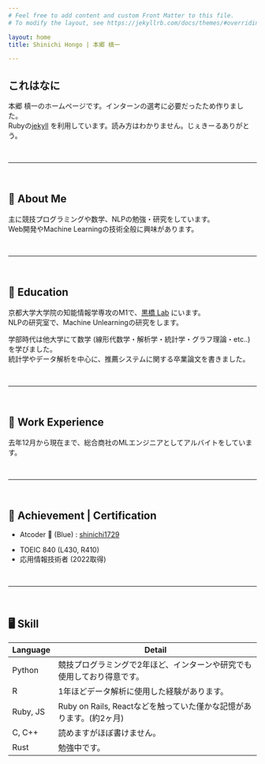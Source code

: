 ```yaml
---
# Feel free to add content and custom Front Matter to this file.
# To modify the layout, see https://jekyllrb.com/docs/themes/#overriding-theme-defaults

layout: home
title: Shinichi Hongo | 本郷 槙一

---
```


## これはなに
本郷 槙一のホームページです。インターンの選考に必要だったため作りました。 <br>
Rubyの[jekyll](https://jekyllrb.com/) を利用しています。読み方はわかりません。じぇきーるありがとう。<br>

<br />

---

<br />

## 🌱 About Me 
主に競技プログラミングや数学、NLPの勉強・研究をしています。 <br>
Web開発やMachine Learningの技術全般に興味があります。 <br>

<br />

---

<br />

## 🏫 Education 
京都大学大学院の知能情報学専攻のM1で、[黒橋 Lab](https://nlp.ist.i.kyoto-u.ac.jp/) にいます。<br>
NLPの研究室で、Machine Unlearningの研究をします。<br>

学部時代は他大学にて数学 (線形代数学・解析学・統計学・グラフ理論・etc..)を学びました。<br>統計学やデータ解析を中心に、推薦システムに関する卒業論文を書きました。<br>

<br />

---

<br />

## 🧳 Work Experience 
去年12月から現在まで、総合商社のMLエンジニアとしてアルバイトをしています。<br>
<!-- LLMの適用やアルゴリズムの改善などにより、社内業務の自動化を行なっています。 <br> -->

<br />

---

<br />

## 👑 Achievement | Certification
- Atcoder 🐳 (Blue) : [shinichi1729](https://atcoder.jp/users/shinichi1729)
<!-- <a href="https://atcoder.jp/users/shinichi1729">
    <img alt="my_atcoder_rating" src="https://badgen.org/img/atcoder/shinichi1729/rating/algorithm?style=flat">
</a> -->
- TOEIC 840 (L430, R410)
- 応用情報技術者 (2022取得)

<br />

---

<br />

## 🖥 Skill


| Language | Detail |
| ----- | ----- |
| Python | 競技プログラミングで2年ほど、インターンや研究でも使用しており得意です。 |
| R | 1年ほどデータ解析に使用した経験があります。|
| Ruby, JS |Ruby on Rails, Reactなどを触っていた僅かな記憶があります。(約2ヶ月)| 
| C, C++| 読めますがほぼ書けません。 | 
| Rust | 勉強中です。 | 

<br />





